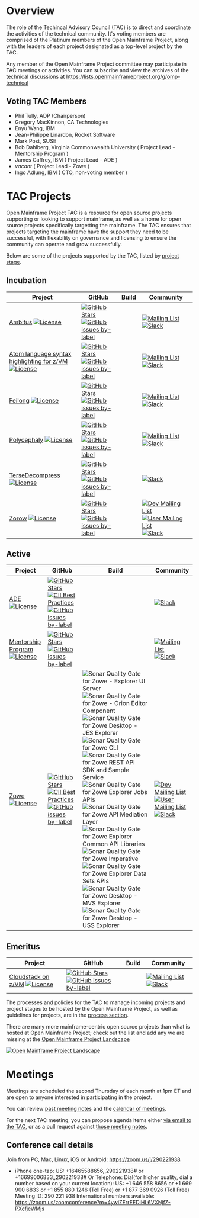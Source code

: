 # Overview

The role of the Techincal Advisory Council (TAC) is to direct and coordinate the activities of the technical community. It's voting members are comprised of the Platinum members of the Open Mainframe Project, along with the leaders of each project designated as a top-level project by the TAC.

Any member of the Open Mainframe Project committee may participate in TAC meetings or activities. You can subscribe and view the archives of the technical discussions at https://lists.openmainframeproject.org/g/omp-technical

## Voting TAC Members

  * Phil Tully, ADP (Chairperson)
  * Gregory MacKinnon, CA Technologies
  * Enyu Wang, IBM
  * Jean-Philippe Linardon, Rocket Software
  * Mark Post, SUSE
  * Bob Dahlberg, Virginia Commonwealth University ( Project Lead - Mentorship Program )
  * James Caffrey, IBM ( Project Lead - ADE )
  * _vacant_ ( Project Lead - Zowe )
  * Ingo Adlung, IBM ( CTO, non-voting member )

# TAC Projects

Open Mainframe Project TAC is a resource for open source projects supporting or looking to support mainframe, as well as a home for open source projects specifically targetting the mainframe. The TAC ensures that projects targeting the mainframe have the support they need to be successful, with flexability on governance and licensing to ensure the community can operate and grow successfully.

Below are some of the projects supported by the TAC, listed by [project stage](process/project_stages.md).

## Incubation

| Project | GitHub | Build | Community |
|--|--|--|--|
| [Ambitus](https://github.com/ambitus) [![License](https://img.shields.io/github/license/ambitus/ambitus)](https://github.com/ambitus/ambitus/blob/master/LICENSE) | [![GitHub Stars](https://img.shields.io/github/stars/ambitus/ambitus)](https://github.com/ambitus/ambitus) <!-- [![CII Best Practices](https://bestpractices.coreinfrastructure.org/projects/2837/badge)](https://bestpractices.coreinfrastructure.org/projects/2837) --> [![GitHub issues by-label](https://img.shields.io/github/issues/ambitus/ambitus/good%20first%20issue)](https://github.com/ambitus/ambitus/issues?q=is%3Aissue+is%3Aopen+label%3A%22good+first+issue%22) | | [![Mailing List](https://img.shields.io/badge/mailing%20list-subscribe-blue)](https://lists.openmainframeproject.org/g/ambitus-discussion) [![Slack](https://slack.openmainframeproject.org/badge.svg)](https://slack.openmainframeproject.org)
| [Atom language syntax highlighting for z/VM](https://atom.io/users/openmainframeproject) [![License](https://img.shields.io/github/license/openmainframeproject/atompkg-language-zvm-asm)](https://github.com/openmainframeproject/atompkg-language-zvm-asm/blob/master/LICENSE) | [![GitHub Stars](https://img.shields.io/github/stars/openmainframeproject/atompkg-language-zvm-asm)](https://github.com/openmainframeproject/atompkg-language-zvm-asm) <!--[![CII Best Practices](https://bestpractices.coreinfrastructure.org/projects/2837/badge)](https://bestpractices.coreinfrastructure.org/projects/2837)--> [![GitHub issues by-label](https://img.shields.io/github/issues/openmainframeproject/atompkg-language-zvm-asm/good%20first%20issue)](https://github.com/openmainframeproject/atompkg-language-zvm-asm/issues?q=is%3Aissue+is%3Aopen+label%3A%22good+first+issue%22) | | [![Mailing List](https://img.shields.io/badge/mailing%20list-subscribe-blue)](https://lists.openmainframeproject.org/g/ambitus-discussion)  [![Slack](https://slack.openmainframeproject.org/badge.svg)](https://slack.openmainframeproject.org)
| [Feilong](https://github.com/openmainframeproject/python-zvm-sdk) [![License](https://img.shields.io/github/license/openmainframeproject/python-zvm-sdk)](https://github.com/openmainframeproject/python-zvm-sdk/blob/master/LICENSE) | [![GitHub Stars](https://img.shields.io/github/stars/openmainframeproject/python-zvm-sdk)](https://github.com/openmainframeproject/python-zvm-sdk) <!--[![CII Best Practices](https://bestpractices.coreinfrastructure.org/projects/2837/badge)](https://bestpractices.coreinfrastructure.org/projects/2837)--> [![GitHub issues by-label](https://img.shields.io/github/issues/openmainframeproject/python-zvm-sdk/good%20first%20issue)](https://github.com/openmainframeproject/python-zvm-sdk/issues?q=is%3Aissue+is%3Aopen+label%3A%22good+first+issue%22) | | [![Mailing List](https://img.shields.io/badge/mailing%20list-subscribe-blue)](https://lists.openmainframeproject.org/g/feilong-discussion) [![Slack](https://slack.openmainframeproject.org/badge.svg)](https://slack.openmainframeproject.org)
| [Polycephaly](https://github.com/openmainframeproject/polycephaly) [![License](https://img.shields.io/github/license/openmainframeproject/polycephaly)](https://github.com/openmainframeproject/polycephaly/blob/master/LICENSE) | [![GitHub Stars](https://img.shields.io/github/stars/openmainframeproject/polycephaly)](https://github.com/openmainframeproject/polycephaly) <!--[![CII Best Practices](https://bestpractices.coreinfrastructure.org/projects/2837/badge)](https://bestpractices.coreinfrastructure.org/projects/2837)--> [![GitHub issues by-label](https://img.shields.io/github/issues/openmainframeproject/polycephaly/good%20first%20issue)](https://github.com/openmainframeproject/polycephaly/issues?q=is%3Aissue+is%3Aopen+label%3A%22good+first+issue%22) | | [![Mailing List](https://img.shields.io/badge/mailing%20list-subscribe-blue)](https://lists.openmainframeproject.org/g/polycephaly-discussion) [![Slack](https://slack.openmainframeproject.org/badge.svg)](https://slack.openmainframeproject.org)
| [TerseDecompress](https://github.com/openmainframeproject/tersedecompress) [![License](https://img.shields.io/github/license/openmainframeproject/tersedecompress)](https://github.com/openmainframeproject/tersedecompress/blob/master/LICENSE) | [![GitHub Stars](https://img.shields.io/github/stars/openmainframeproject/tersedecompress)](https://github.com/openmainframeproject/tersedecompress) <!--[![CII Best Practices](https://bestpractices.coreinfrastructure.org/projects/2837/badge)](https://bestpractices.coreinfrastructure.org/projects/2837)--> [![GitHub issues by-label](https://img.shields.io/github/issues/openmainframeproject/tersedecompress/good%20first%20issue)](https://github.com/openmainframeproject/tersedecompress/issues?q=is%3Aissue+is%3Aopen+label%3A%22good+first+issue%22) | | [![Slack](https://slack.openmainframeproject.org/badge.svg)](https://slack.openmainframeproject.org)
| [Zorow](https://github.com/openmainframeproject/zorow) [![License](https://img.shields.io/github/license/openmainframeproject/zorow)](https://github.com/openmainframeproject/zorow/blob/master/LICENSE) | [![GitHub Stars](https://img.shields.io/github/stars/openmainframeproject/zorow)](https://github.com/openmainframeproject/zorow) <!--[![CII Best Practices](https://bestpractices.coreinfrastructure.org/projects/2837/badge)](https://bestpractices.coreinfrastructure.org/projects/2837)--> [![GitHub issues by-label](https://img.shields.io/github/issues/openmainframeproject/zorow/good%20first%20issue)](https://github.com/openmainframeproject/zorow/issues?q=is%3Aissue+is%3Aopen+label%3A%22good+first+issue%22) | | [![Dev Mailing List](https://img.shields.io/badge/dev%20mailing%20list-subscribe-blue)](https://lists.openmainframeproject.org/g/zorow-dev) [![User Mailing List](https://img.shields.io/badge/user%20mailing%20list-subscribe-blue)](https://lists.openmainframeproject.org/g/zorow-user) [![Slack](https://slack.openmainframeproject.org/badge.svg)](https://slack.openmainframeproject.org)

## Active

| Project | GitHub | Build | Community |
|--|--|--|--|
| [ADE](https://github.com/openmainframeproject/ade) [![License](https://img.shields.io/github/license/openmainframeproject/ade)](https://github.com/openmainframeproject/ade/blob/master/LICENSE) | [![GitHub Stars](https://img.shields.io/github/stars/openmainframeproject/ade)](https://github.com/openmainframeproject/ade) [![CII Best Practices](https://bestpractices.coreinfrastructure.org/projects/378/badge)](https://bestpractices.coreinfrastructure.org/projects/378) [![GitHub issues by-label](https://img.shields.io/github/issues/openmainframeproject/ade/good%20first%20issue)](https://github.com/openmainframeproject/ade/issues?q=is%3Aissue+is%3Aopen+label%3A%22good+first+issue%22) | | [![Slack](https://slack.openmainframeproject.org/badge.svg)](https://slack.openmainframeproject.org)
| [Mentorship Program](https://github.com/openmainframeproject-internship) [![License](https://img.shields.io/github/license/openmainframeproject-internship/resources)](https://github.com/openmainframeproject-internship/resources/blob/master/LICENSE) | [![GitHub Stars](https://img.shields.io/github/stars/openmainframeproject-internship/resources)](https://github.com/openmainframeproject-internship/resources) <!-- [![CII Best Practices](https://bestpractices.coreinfrastructure.org/projects/2837/badge)](https://bestpractices.coreinfrastructure.org/projects/2837) --> [![GitHub issues by-label](https://img.shields.io/github/issues/openmainframeproject-internship/resources/good%20first%20issue)](https://github.com/openmainframeproject-internship/resources/issues?q=is%3Aissue+is%3Aopen+label%3A%22good+first+issue%22) | | [![Mailing List](https://img.shields.io/badge/mailing%20list-subscribe-blue)](https://lists.openmainframeproject.org/g/omp-mentorship) [![Slack](https://slack.openmainframeproject.org/badge.svg)](https://slack.openmainframeproject.org)
| [Zowe](https://github.com/zowe) [![License](https://img.shields.io/github/license/zowe/api-layer)](https://github.com/zowe/api-layer/blob/master/LICENSE) | [![GitHub Stars](https://img.shields.io/github/stars/zowe/api-layer)](https://github.com/zowe/api-layer) [![CII Best Practices](https://bestpractices.coreinfrastructure.org/projects/2226/badge)](https://bestpractices.coreinfrastructure.org/projects/2226) [![GitHub issues by-label](https://img.shields.io/github/issues/zowe/api-layer/good%20first%20issue)](https://github.com/zowe/api-layer/issues?q=is%3Aissue+is%3Aopen+label%3A%22good+first+issue%22) | ![Sonar Quality Gate for Zowe - Explorer UI Server](https://img.shields.io/sonar/quality_gate/zowe_explorer-ui-server?label=Zowe%20-%20Explorer%20UI%20Server%20quality%20gate&server=https%3A%2F%2Fsonarcloud.io) ![Sonar Quality Gate for Zowe - Orion Editor Component](https://img.shields.io/sonar/quality_gate/zowe_orion-editor-component?label=Zowe%20-%20Orion%20Editor%20Component%20quality%20gate&server=https%3A%2F%2Fsonarcloud.io) ![Sonar Quality Gate for Zowe Desktop - JES Explorer](https://img.shields.io/sonar/quality_gate/zowe_explorer-jes?label=Zowe%20Desktop%20-%20JES%20Explorer%20quality%20gate&server=https%3A%2F%2Fsonarcloud.io) ![Sonar Quality Gate for Zowe CLI](https://img.shields.io/sonar/quality_gate/zowe_zowe-cli?label=Zowe%20CLI%20quality%20gate&server=https%3A%2F%2Fsonarcloud.io) ![Sonar Quality Gate for Zowe REST API SDK and Sample Service](https://img.shields.io/sonar/quality_gate/zowe_sample-spring-boot-api-service?label=Zowe%20REST%20API%20SDK%20and%20Sample%20Service%20quality%20gate&server=https%3A%2F%2Fsonarcloud.io) ![Sonar Quality Gate for Zowe Explorer Jobs APIs](https://img.shields.io/sonar/quality_gate/zowe_jobs?label=Zowe%20-%20Explorer%20Jobs%20APIs%20quality%20gate&server=https%3A%2F%2Fsonarcloud.io) ![Sonar Quality Gate for Zowe API Mediation Layer](https://img.shields.io/sonar/quality_gate/zowe_api-layer?label=Zowe%20API%20Mediation%20Layer%20quality%20gate&server=https%3A%2F%2Fsonarcloud.io) ![Sonar Quality Gate for Zowe Explorer Common API Libraries](https://img.shields.io/sonar/quality_gate/zowe_explorer-api-common?label=Zowe%20Explorer%20Common%20API%20Libraries%20quality%20gate&server=https%3A%2F%2Fsonarcloud.io) ![Sonar Quality Gate for Zowe Imperative](https://img.shields.io/sonar/quality_gate/zowe_imperative?label=Zowe%20Imperative%20quality%20gate&server=https%3A%2F%2Fsonarcloud.io) ![Sonar Quality Gate for Zowe Explorer Data Sets APIs](https://img.shields.io/sonar/quality_gate/zowe_data-sets?label=Zowe%20Explorer%20Data%20Sets%20APIs%20quality%20gate&server=https%3A%2F%2Fsonarcloud.io) ![Sonar Quality Gate for Zowe Desktop - MVS Explorer](https://img.shields.io/sonar/quality_gate/zowe_explorer-mvs?label=Zowe%20Desktop%20-%20MVS%20Explorer%20quality%20gate&server=https%3A%2F%2Fsonarcloud.io) ![Sonar Quality Gate for Zowe Desktop - USS Explorer](https://img.shields.io/sonar/quality_gate/zowe_explorer-uss?label=Zowe%20Desktop%20-%20USS%20Explorer%20quality%20gate&server=https%3A%2F%2Fsonarcloud.io) | [![Dev Mailing List](https://img.shields.io/badge/dev%20mailing%20list-subscribe-blue)](https://lists.openmainframeproject.org/g/zowe-dev) [![User Mailing List](https://img.shields.io/badge/user%20mailing%20list-subscribe-blue)](https://lists.openmainframeproject.org/g/zowe-user) [![Slack](https://slack.openmainframeproject.org/badge.svg)](https://slack.openmainframeproject.org)

## Emeritus

| Project | GitHub | Build | Community |
|--|--|--|--|
| [Cloudstack on z/VM](https://github.com/openmainframeproject/cloudstack-wg) [![License](https://img.shields.io/github/license/openmainframeproject/cloudstack-wg)](https://github.com/openmainframeproject/cloudstack-wg/blob/master/LICENSE) | [![GitHub Stars](https://img.shields.io/github/stars/openmainframeproject/cloudstack-wg)](https://github.com/openmainframeproject/cloudstack-wg) <!--[![CII Best Practices](https://bestpractices.coreinfrastructure.org/projects/378/badge)](https://bestpractices.coreinfrastructure.org/projects/378)--> [![GitHub issues by-label](https://img.shields.io/github/issues/openmainframeproject/cloudstack-wg/good%20first%20issue)](https://github.com/openmainframeproject/cloudstack-wg/issues?q=is%3Aissue+is%3Aopen+label%3A%22good+first+issue%22) | | [![Mailing List](https://img.shields.io/badge/mailing%20list-subscribe-blue)](https://lists.openmainframeproject.org/g/ambitus-discussion) [![Slack](https://slack.openmainframeproject.org/badge.svg)](https://slack.openmainframeproject.org)

The processes and policies for the TAC to manage incoming projects and project stages to be hosted by the Open Mainframe Project, as well as guidelines for projects, are in the [process section](process).

There are many more mainframe-centric open source projects than what is hosted at Open Mainframe Project; check out the list and add any we are missing at the [Open Mainframe Project Landscape](https://landscape.openmainframeproject.org)

[![Open Mainframe Project Landscape](https://landscape.openmainframeproject.org/images/landscape.png)](https://landscape.openmainframeproject.org)

# Meetings

Meetings are scheduled the second Thursday of each month at 1pm ET and are open to anyone interested in participating in the project.

You can review [past meeting notes](/meetings) and the [calendar of meetings](https://lists.openmainframeproject.org/calendar).

For the next TAC meeting, you can propose agenda items either [via email to the TAC](mailto:omp-technical@lists.openmainframeproject.org), or as a pull request against [those meeting notes](/meetings).

## Conference call details

Join from PC, Mac, Linux, iOS or Android: https://zoom.us/j/290221938

* iPhone one-tap: US: +16465588656,,290221938#  or +16699006833,,290221938#
Or Telephone:
    Dial(for higher quality, dial a number based on your current location):
        US: +1 646 558 8656  or +1 669 900 6833  or +1 855 880 1246 (Toll Free) or +1 877 369 0926 (Toll Free)
    Meeting ID: 290 221 938
    International numbers available: https://zoom.us/zoomconference?m=4ywiZErrEEDIHL6VXNjfZ-PXcfjeWMjs

